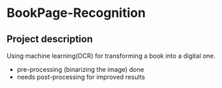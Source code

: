 # BookPage-Recognition

Project description
----------------

Using machine learning(OCR) for transforming a book into a digital one.

- pre-processing (binarizing the image) done
- needs post-processing for improved results

